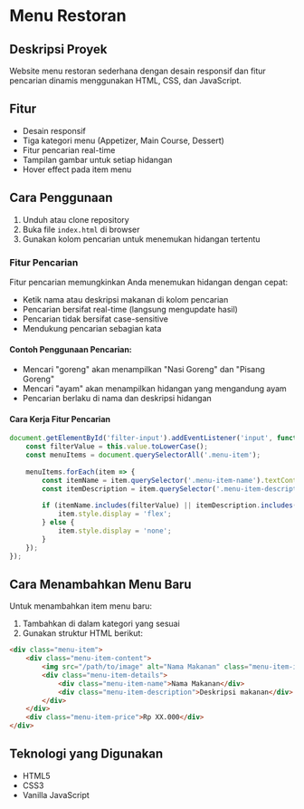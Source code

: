 # Menu Restoran 

## Deskripsi Proyek
Website menu restoran sederhana dengan desain responsif dan fitur pencarian dinamis menggunakan HTML, CSS, dan JavaScript.

## Fitur
- Desain responsif
- Tiga kategori menu (Appetizer, Main Course, Dessert)
- Fitur pencarian real-time
- Tampilan gambar untuk setiap hidangan
- Hover effect pada item menu


## Cara Penggunaan
1. Unduh atau clone repository
2. Buka file `index.html` di browser
3. Gunakan kolom pencarian untuk menemukan hidangan tertentu

### Fitur Pencarian
Fitur pencarian memungkinkan Anda menemukan hidangan dengan cepat:

- Ketik nama atau deskripsi makanan di kolom pencarian
- Pencarian bersifat real-time (langsung mengupdate hasil)
- Pencarian tidak bersifat case-sensitive
- Mendukung pencarian sebagian kata

#### Contoh Penggunaan Pencarian:
- Mencari "goreng" akan menampilkan "Nasi Goreng" dan "Pisang Goreng"
- Mencari "ayam" akan menampilkan hidangan yang mengandung ayam
- Pencarian berlaku di nama dan deskripsi hidangan

#### Cara Kerja Fitur Pencarian
```javascript
document.getElementById('filter-input').addEventListener('input', function() {
    const filterValue = this.value.toLowerCase();
    const menuItems = document.querySelectorAll('.menu-item');
    
    menuItems.forEach(item => {
        const itemName = item.querySelector('.menu-item-name').textContent.toLowerCase();
        const itemDescription = item.querySelector('.menu-item-description').textContent.toLowerCase();
        
        if (itemName.includes(filterValue) || itemDescription.includes(filterValue)) {
            item.style.display = 'flex';
        } else {
            item.style.display = 'none';
        }
    });
});
```

## Cara Menambahkan Menu Baru
Untuk menambahkan item menu baru:

1. Tambahkan di dalam kategori yang sesuai
2. Gunakan struktur HTML berikut:
```html
<div class="menu-item">
    <div class="menu-item-content">
        <img src="/path/to/image" alt="Nama Makanan" class="menu-item-image">
        <div class="menu-item-details">
            <div class="menu-item-name">Nama Makanan</div>
            <div class="menu-item-description">Deskripsi makanan</div>
        </div>
    </div>
    <div class="menu-item-price">Rp XX.000</div>
</div>
```

## Teknologi yang Digunakan
- HTML5
- CSS3
- Vanilla JavaScript
